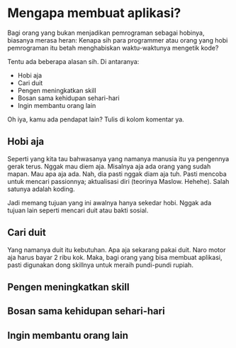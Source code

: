 # Mengapa membuat aplikasi?

Bagi orang yang bukan menjadikan pemrograman sebagai hobinya, biasanya merasa heran: Kenapa sih para programmer atau orang yang hobi pemrograman itu betah menghabiskan waktu-waktunya mengetik kode?

Tentu ada beberapa alasan sih. Di antaranya:

- Hobi aja
- Cari duit
- Pengen meningkatkan skill
- Bosan sama kehidupan sehari-hari
- Ingin membantu orang lain

Oh iya, kamu ada pendapat lain? Tulis di kolom komentar ya.

## Hobi aja

Seperti yang kita tau bahwasanya yang namanya manusia itu ya pengennya gerak terus. Nggak mau diem aja. Misalnya aja ada orang yang sudah mapan. Mau apa aja ada. Nah, dia pasti nggak diam aja tuh. Pasti mencoba untuk mencari passionnya; aktualisasi diri (teorinya Maslow. Hehehe). Salah satunya adalah koding.

Jadi memang tujuan yang ini awalnya hanya sekedar hobi. Nggak ada tujuan lain seperti mencari duit atau bakti sosial.

## Cari duit

Yang namanya duit itu kebutuhan. Apa aja sekarang pakai duit. Naro motor aja harus bayar 2 ribu kok. Maka, bagi orang yang bisa membuat aplikasi, pasti digunakan dong skillnya untuk meraih pundi-pundi rupiah.

## Pengen meningkatkan skill

## Bosan sama kehidupan sehari-hari

## Ingin membantu orang lain
